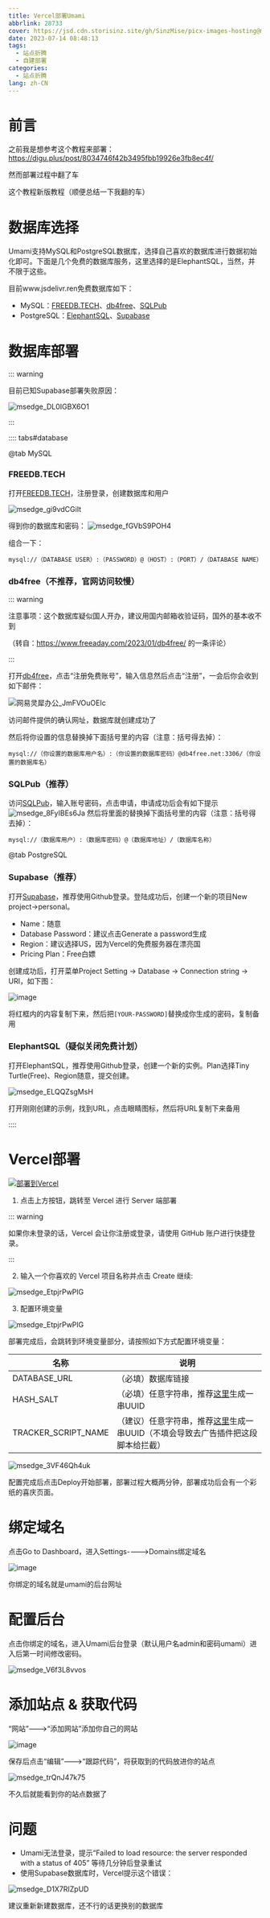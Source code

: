 ```yaml
---
title: Vercel部署Umami
abbrlink: 28733
cover: https://jsd.cdn.storisinz.site/gh/SinzMise/picx-images-hosting@master/20230714/umami-x-vercel.37hd3icfx5y0.webp
date: 2023-07-14 08:48:13
tags:
  - 站点折腾
  - 自建部署
categories: 
  - 站点折腾
lang: zh-CN
---
```

# 前言
之前我是想参考这个教程来部署：https://digu.plus/post/8034746f42b3495fbb19926e3fb8ec4f/

然而部署过程中翻了车

这个教程新版教程（顺便总结一下我翻的车）
# 数据库选择
Umami支持MySQL和PostgreSQL数据库，选择自己喜欢的数据库进行数据初始化即可。下面是几个免费的数据库服务，这里选择的是ElephantSQL，当然，并不限于这些。

目前www.jsdelivr.ren免费数据库如下：

- MySQL：[FREEDB.TECH](https://freedb.tech/)、[db4free](https://www.db4free.net/)、[SQLPub](https://sqlpub.com/)
- PostgreSQL：[ElephantSQL](https://www.elephantsql.com/)、[Supabase](https://supabase.com/)

# 数据库部署

::: warning

目前已知Supabase部署失败原因：

![msedge_DL0IGBX6O1](https://jsd.cdn.storisinz.site/gh/SinzMise/picx-images-hosting@master/20230716/msedge_DL0IGBX6O1.2876ewjv3lz4.webp)

:::

:::: tabs#database

@tab MySQL

### FREEDB.TECH

打开[FREEDB.TECH](https://freedb.tech/)，注册登录，创建数据库和用户

![msedge_gi9vdCGiIt](https://jsd.cdn.storisinz.site/gh/SinzMise/picx-images-hosting@master/20230714/msedge_gi9vdCGiIt.48n3g4pzzvw0.webp)

得到你的数据库和密码：
![msedge_fGVbS9POH4](https://jsd.cdn.storisinz.site/gh/SinzMise/picx-images-hosting@master/20230714/msedge_fGVbS9POH4.409i0oz7v9k0.webp)

组合一下：
```url
mysql://（DATABASE USER）:（PASSWORD）@（HOST）:（PORT）/（DATABASE NAME）
```

### db4free（不推荐，官网访问较慢）

::: warning

注意事项：这个数据库疑似国人开办，建议用国内邮箱收验证码，国外的基本收不到

（转自：https://www.freeaday.com/2023/01/db4free/ 的一条评论）

:::

打开[db4free](https://www.db4free.net/)，点击“注册免费账号”，输入信息然后点击“注册”，一会后你会收到如下邮件：

![网易灵犀办公_JmFVOuOEIc](https://jsd.cdn.storisinz.site/gh/SinzMise/picx-images-hosting@master/20230714/网易灵犀办公_JmFVOuOEIc.30smaneqwfa0.webp)

访问邮件提供的确认网址，数据库就创建成功了

然后将你设置的信息替换掉下面括号里的内容（注意：括号得去掉）：

```url
mysql://（你设置的数据库用户名）:（你设置的数据库密码）@db4free.net:3306/（你设置的数据库名）
```

### SQLPub（推荐）
访问[SQLPub](https://sqlpub.com/)，输入账号密码，点击申请，申请成功后会有如下提示
![msedge_8FyIBEs6Ja](https://jsd.cdn.storisinz.site/gh/SinzMise/picx-images-hosting@master/20230714/msedge_8FyIBEs6Ja.14toupglasps.webp)
然后将里面的替换掉下面括号里的内容（注意：括号得去掉）：
```url
mysql://（数据库用户）:（数据库密码）@（数据库地址）/（数据库名称）
```

@tab PostgreSQL

### Supabase（推荐）

打开[Supabase](https://supabase.com/)，推荐使用Github登录。登陆成功后，创建一个新的项目New project->personal。

- Name：随意
- Database Password：建议点击Generate a password生成
- Region：建议选择US，因为Vercel的免费服务器在漂亮国
- Pricing Plan：Free白嫖

创建成功后，打开菜单Project Setting -> Database -> Connection string -> URI，如下图：

![image](https://jsd.cdn.storisinz.site/gh/SinzMise/picx-images-hosting@master/20230714/image.3jutc7fp3fc0.webp)

将红框内的内容复制下来，然后把`[YOUR-PASSWORD]`替换成你生成的密码，复制备用

### ElephantSQL（疑似关闭免费计划）

打开ElephantSQL，推荐使用Github登录，创建一个新的实例。Plan选择Tiny Turtle(Free)、Region随意，提交创建。

![msedge_ELQQZsgMsH](https://jsd.cdn.storisinz.site/gh/SinzMise/picx-images-hosting@master/20230714/msedge_ELQQZsgMsH.68dwkz5in1w0.webp)

打开刚刚创建的示例，找到URL，点击眼睛图标，然后将URL复制下来备用

::::

# Vercel部署

[![部署到Vercel](https://vercel.com/button)](https://vercel.com/new/clone?repository-url=https%3A%2F%2Fgithub.com%2Fmikecao%2Fumami&env=DATABASE_URL,HASH_SALT,TRACKER_SCRIPT_NAME&envDescription=These%20values%20are%20defined%20in%20the%20configure%20Umami%20step%20from%20Install&envLink=https%3A%2F%2Fumami.is%2Fdocs%2Finstall&project-name=umami&repo-name=umami)

1. 点击上方按钮，跳转至 Vercel 进行 Server 端部署

::: warning

如果你未登录的话，Vercel 会让你注册或登录，请使用 GitHub 账户进行快捷登录。

:::

2. 输入一个你喜欢的 Vercel 项目名称并点击 Create 继续:

![msedge_EtpjrPwPlG](https://jsd.cdn.storisinz.site/gh/SinzMise/picx-images-hosting@master/20230714/msedge_EtpjrPwPlG.4zkys81bppo0.webp)

3. 配置环境变量

![msedge_EtpjrPwPlG](https://jsd.cdn.storisinz.site/gh/SinzMise/picx-images-hosting@master/20230714/msedge_EtpjrPwPlG.4zkys81bppo0.webp)

部署完成后，会跳转到环境变量部分，请按照如下方式配置环境变量：

| 名称      | 说明	 |
| ----------- | ----------- |
|DATABASE_URL|（必填）数据库链接|
|HASH_SALT|（必填）任意字符串，推荐[这里](https://uuid.bmcx.com/)生成一串UUID|
|TRACKER_SCRIPT_NAME|（建议）任意字符串，推荐[这里](https://uuid.bmcx.com/)生成一串UUID（不填会导致去广告插件把这段脚本给拦截）|

![msedge_3VF46Qh4uk](https://jsd.cdn.storisinz.site/gh/SinzMise/picx-images-hosting@master/20230714/msedge_3VF46Qh4uk.6ebntqavbmw.webp)

配置完成后点击Deploy开始部署，部署过程大概两分钟，部署成功后会有一个彩纸的喜庆页面。

# 绑定域名

点击Go to Dashboard，进入Settings---->Domains绑定域名

![image](https://jsd.cdn.storisinz.site/gh/SinzMise/picx-images-hosting@master/20230714/image.6kbvzv14uic.webp)

你绑定的域名就是umami的后台网址

# 配置后台

点击你绑定的域名，进入Umami后台登录（默认用户名admin和密码umami）进入后第一时间修改密码。

![msedge_V6f3L8vvos](https://jsd.cdn.storisinz.site/gh/SinzMise/picx-images-hosting@master/20230714/msedge_V6f3L8vvos.3pvc55z6eqw0.webp)

# 添加站点 & 获取代码

“网站”--->“添加网站”添加你自己的网站

![image](https://jsd.cdn.storisinz.site/gh/SinzMise/picx-images-hosting@master/20230714/image.x9jagr7mvxc.webp)

保存后点击“编辑”--->“跟踪代码”，将获取到的代码放进你的站点

![msedge_trQnJ47k75](https://jsd.cdn.storisinz.site/gh/SinzMise/picx-images-hosting@master/20230714/msedge_trQnJ47k75.20wh55o85wkg.webp)

不久后就能看到你的站点数据了

# 问题
- Umami无法登录，提示“Failed to load resource: the server responded with a status of 405”
等待几分钟后登录重试
- 使用Supabase数据库时，Vercel提示这个错误：

![msedge_D1X7RIZpUD](https://jsd.cdn.storisinz.site/gh/SinzMise/picx-images-hosting@master/20230714/msedge_D1X7RIZpUD.5wxtzukahdo0.webp)

建议重新新建数据库，还不行的话更换别的数据库